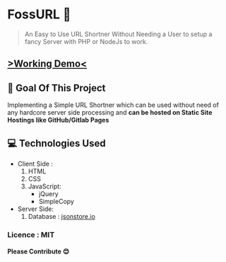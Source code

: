 # FossURL 🔗
> An Easy to Use URL Shortner Without Needing a User to setup a fancy Server with PHP or NodeJs to work.

## [ >Working Demo<](https://fossurl.palash.tk)

## 🎯 Goal Of This Project
Implementing a Simple URL Shortner which can be used without need of any hardcore server side processing and **can be hosted on Static Site Hostings like GitHub/Gitlab Pages**

## 💻 Technologies Used
* Client Side :
  1. HTML
  2. CSS
  3. JavaScript:
      * jQuery
      * SimpleCopy
* Server Side:
  1.  Database : [jsonstore.io](https://jsonstore.io)


### Licence : MIT

#### Please Contribute 😊